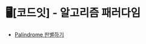 # 🖥️[코드잇] - 알고리즘 패러다임
- [Palindrome 판별하기](https://velog.io/@b1uesoda/palindrome-%ED%8C%90%EB%B3%84%ED%95%98%EA%B8%B0)
